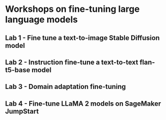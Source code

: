 # Workshops on fine-tuning large language models

## Lab 1 - Fine tune a text-to-image Stable Diffusion model

## Lab 2 - Instruction fine-tune a text-to-text flan-t5-base model

## Lab 3 - Domain adaptation fine-tuning

## Lab 4 - Fine-tune LLaMA 2 models on SageMaker JumpStart